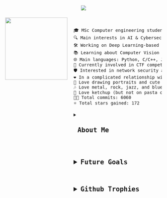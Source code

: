 <br clear="both">

<div align="center">
  <img src="https://github.com/user-attachments/assets/44630d1e-9d37-4bc2-9b90-57260d69f3c6"  />
</div>

###

<img align="left" height="200" src="https://github.com/user-attachments/assets/441be72a-9c27-4997-ab74-3d14ab6e88ef" style="margin-right: 20px;" />

&nbsp;&nbsp;&nbsp;&nbsp;&nbsp;&nbsp;&nbsp;&nbsp;&nbsp;&nbsp;

<pre>
🎓 MSc Computer engineering student @Unibo  
🔍 Main interests in AI & Cybersec  
🛠 Working on Deep Learning-based cybersecurity solutions  
📚 Learning about Computer Vision and Machine Learning stuff  
🌐 Main languages: Python, C/C++, Java  
🚩 Currently involved in CTF competitions and sysadmin tasks  
🛡️ Interested in network security and web security  
❤️ In a complicated relationship with Suricata IDS  
🎨 Love drawing portraits and cute stuff, cycling, going to concerts  
🎶 Love metal, rock, jazz, and blues  
🍅 Love ketchup (but not on pasta or pizza)  
👨‍💻 Total commits: 6060  
⭐ Total stars gained: 172  
  
<details>
  <summary><h2> About Me</h2></summary>
  
  <img align="left" height="220" src="https://github.com/user-attachments/assets/39996017-6855-4e32-806b-a24906c8209a"  />
  
  <pre align="left">
🎓 MSc Computer engineering student @Unibo  <br>
🔍 Main interests in AI & Cybersec  <br>
🛠 Working on Deep Learning-based cybersecurity solutions  <br>
📚 Learning about Computer Vision and Machine Learning stuff  <br>
🌐 Main languages: Python, C/C++, Java  <br>
🚩 Currently involved in CTF competitions and sysadmin tasks  <br>
🛡️ Interested in network security and web security  <br>
❤️ In a complicated relationship with Suricata IDS
  </pre>
  
</details>


<h2><details>
<summary>Future Goals</summary>
blah blah blah blah you found me!
</details></h2>
<h2><details>
<summary>Github Trophies</summary>
blah blah blah blah you found me!
</details></h2> </pre>

